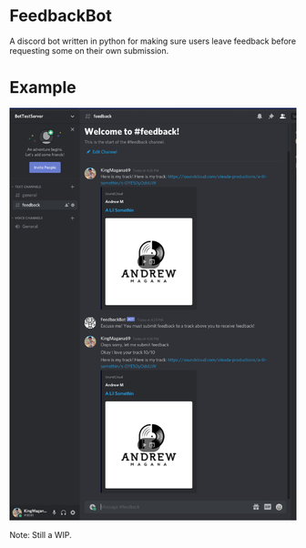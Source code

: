 # FeedbackBot
A discord bot written in python for making sure users leave feedback before requesting some on their own submission.

# Example
![alt text](example.png)

Note: Still a WIP.
